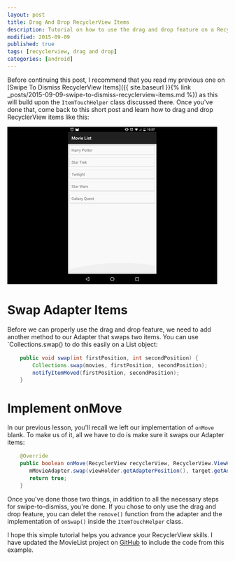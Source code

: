 ```yaml
---
layout: post
title: Drag And Drop RecyclerView Items
description: Tutorial on how to use the drag and drop feature on a RecyclerView.
modified: 2015-09-09
published: true
tags: [recyclerview, drag and drop]
categories: [android]
---
```


Before continuing this post, I recommend that you read my previous one on [Swipe To Dismiss RecyclerView Items]({{ site.baseurl }}{% link _posts/2015-09-09-swipe-to-dismiss-recyclerview-items.md %}) as this will build upon the `ItemTouchHelper` class discussed there. Once you've done that, come back to this short post and learn how to drag and drop RecyclerView items like this:

![Drag And Drop RecyclerView](/images/drag-and-drop.gif)

<!--more-->

# Swap Adapter Items

Before we can properly use the drag and drop feature, we need to add another method to our Adapter that swaps two items. You can use `Collections.swap() to do this easily on a List object:

```java
	public void swap(int firstPosition, int secondPosition) {
		Collections.swap(movies, firstPosition, secondPosition);
		notifyItemMoved(firstPosition, secondPosition);
	}
```

# Implement onMove

In our previous lesson, you'll recall we left our implementation of `onMove` blank. To make us of it, all we have to do is make sure it swaps our Adapter items:

```java
	@Override
	public boolean onMove(RecyclerView recyclerView, RecyclerView.ViewHolder viewHolder, RecyclerView.ViewHolder target) {
	   mMovieAdapter.swap(viewHolder.getAdapterPosition(), target.getAdapterPosition());
	   return true;
	}
```

Once you've done those two things, in addition to all the necessary steps for swipe-to-dismiss, you're done. If you chose to only use the drag and drop feature, you can delet the `remove()` function from the adapter and the implementation of `onSwap()` inside the `ItemTouchHelper` class.

I hope this simple tutorial helps you advance your RecyclerView skills. I have updated the MovieList project on [GitHub](https://github.com/androidessence/SwipeToDismissSample) to include the code from this example.